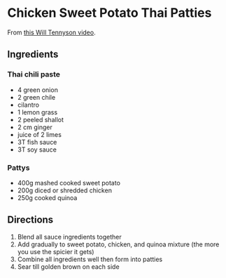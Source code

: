 # Chicken Sweet Potato Thai Patties

From [this Will Tennyson video](https://youtu.be/LYrVC671_yU?si=aDxTRX9hmvAIbnp7).

## Ingredients

### Thai chili paste
* 4 green onion
* 2 green chile
* cilantro
* 1 lemon grass
* 2 peeled shallot
* 2 cm ginger
* juice of 2 limes
* 3T fish sauce
* 3T soy sauce

### Pattys
* 400g mashed cooked sweet potato
* 200g diced or shredded chicken
* 250g cooked quinoa

## Directions

1. Blend all sauce ingredients together
2. Add gradually to sweet potato, chicken, and quinoa mixture (the more you use the spicier it gets)
3. Combine all ingredients well then form into patties
4. Sear till golden brown on each side
